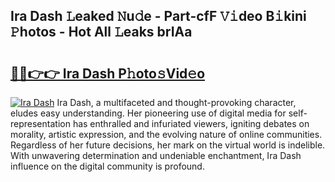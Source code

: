 ## Ira Dash 𝙻eaked 𝙽u𝚍e - Part-cfF 𝚅𝚒deo B𝚒kini 𝙿hotos - Hot All 𝙻eaks brIAa

# <h2><a href="http://ld30fr.urlbe.top/?page=Ira+Dash">🔗🔗👉👉 Ira Dash P𝚑oto𝚜Vid𝚎o</a></h2>

[![Ira Dash](https://i.imgur.com/eBuTRDB.gif)](http://ld30fr.urlbe.top/?page=Ira+Dash)
Ira Dash, a multifaceted and thought-provoking character, eludes easy understanding. Her pioneering use of digital media for self-representation has enthralled and infuriated viewers, igniting debates on morality, artistic expression, and the evolving nature of online communities. Regardless of her future decisions, her mark on the virtual world is indelible. With unwavering determination and undeniable enchantment, Ira Dash influence on the digital community is profound.

